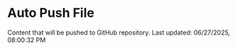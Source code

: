 # Auto Push File

Content that will be pushed to GitHub repository.
Last updated: 06/27/2025, 08:00:32 PM